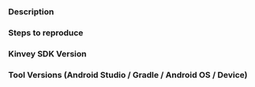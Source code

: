 ### Description
<!-- Describe the issue. -->

### Steps to reproduce 
<!-- Steps to reproduce or sample code -->

### Kinvey SDK Version
<!-- Check whether this is still an issue in the most recent release -->

### Tool Versions (Android Studio / Gradle / Android OS / Device)
<!-- Provide as much detail as possible about your test setup -->




